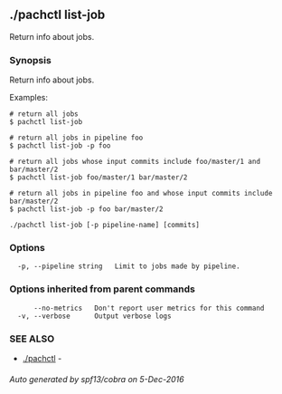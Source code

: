 ## ./pachctl list-job

Return info about jobs.

### Synopsis


Return info about jobs.

Examples:

	# return all jobs
	$ pachctl list-job

	# return all jobs in pipeline foo
	$ pachctl list-job -p foo

	# return all jobs whose input commits include foo/master/1 and bar/master/2
	$ pachctl list-job foo/master/1 bar/master/2

	# return all jobs in pipeline foo and whose input commits include bar/master/2
	$ pachctl list-job -p foo bar/master/2



```
./pachctl list-job [-p pipeline-name] [commits]
```

### Options

```
  -p, --pipeline string   Limit to jobs made by pipeline.
```

### Options inherited from parent commands

```
      --no-metrics   Don't report user metrics for this command
  -v, --verbose      Output verbose logs
```

### SEE ALSO
* [./pachctl](./pachctl.md)	 - 

###### Auto generated by spf13/cobra on 5-Dec-2016
